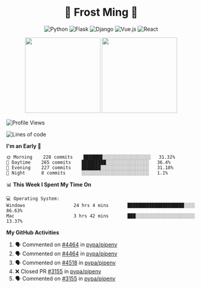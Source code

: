 <h1 align="center">🦄 Frost Ming 🐍</h1>

<div align="center">

![Python](https://img.shields.io/badge/-Python-%233776ab?logo=python&style=for-the-badge&logoColor=white)
![Flask](https://img.shields.io/badge/-Flask-%23eeeeee?logo=flask&style=for-the-badge&logoColor=black)
![Django](https://img.shields.io/badge/-Django-%23092E20?logo=django&style=for-the-badge&logoColor=white)
![Vue.js](https://img.shields.io/badge/-Vue.js-%234fc08d?logo=vue.js&style=for-the-badge&logoColor=white)
![React](https://img.shields.io/badge/-React-%2357d8fb?logo=react&style=for-the-badge&logoColor=white)

</div>

<p align="center">
  <img height="200" src="https://github-readme-stats.vercel.app/api?username=frostming&show_icons=true&theme=dracula&include_all_commits=true" />
  <img height="200" src="https://github-readme-stats.vercel.app/api/top-langs/?username=frostming&theme=dracula&show_icons=true" />
</p>

<!--START_SECTION:waka-->
![Profile Views](http://img.shields.io/badge/Profile%20Views-119-blue)

![Lines of code](https://img.shields.io/badge/From%20Hello%20World%20I%27ve%20Written-13.9%20million%20lines%20of%20code-blue)

**I'm an Early 🐤** 

```text
🌞 Morning    228 commits    ███████░░░░░░░░░░░░░░░░░░   31.32% 
🌆 Daytime    265 commits    █████████░░░░░░░░░░░░░░░░   36.4% 
🌃 Evening    227 commits    ███████░░░░░░░░░░░░░░░░░░   31.18% 
🌙 Night      8 commits      ░░░░░░░░░░░░░░░░░░░░░░░░░   1.1%

```


📊 **This Week I Spent My Time On** 

```text
💻 Operating System: 
Windows                  24 hrs 4 mins       █████████████████████░░░░   86.63% 
Mac                      3 hrs 42 mins       ███░░░░░░░░░░░░░░░░░░░░░░   13.37%

```


<!--END_SECTION:waka-->

**My GitHub Activities**

<!--START_SECTION:activity-->
1. 🗣 Commented on [#4464](https://github.com/pypa/pipenv/issues/4464) in [pypa/pipenv](https://github.com/pypa/pipenv)
2. 🗣 Commented on [#4464](https://github.com/pypa/pipenv/issues/4464) in [pypa/pipenv](https://github.com/pypa/pipenv)
3. 🗣 Commented on [#4518](https://github.com/pypa/pipenv/issues/4518) in [pypa/pipenv](https://github.com/pypa/pipenv)
4. ❌ Closed PR [#3155](https://github.com/pypa/pipenv/pull/3155) in [pypa/pipenv](https://github.com/pypa/pipenv)
5. 🗣 Commented on [#3155](https://github.com/pypa/pipenv/issues/3155) in [pypa/pipenv](https://github.com/pypa/pipenv)
<!--END_SECTION:activity-->
